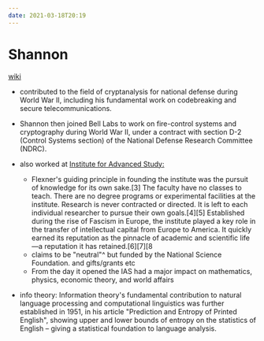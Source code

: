 ```yaml
---
date: 2021-03-18T20:19
---
```



# Shannon 

[wiki](https://en.wikipedia.org/wiki/Claude_Shannon)
-  contributed to the field of cryptanalysis for national defense during World War II, including his fundamental work on codebreaking and secure telecommunications.
- Shannon then joined Bell Labs to work on fire-control systems and cryptography during World War II, under a contract with section D-2 (Control Systems section) of the National Defense Research Committee (NDRC).
- also worked at [Institute for Advanced Study:](https://en.wikipedia.org/wiki/Institute_for_Advanced_Study)
    - Flexner's guiding principle in founding the institute was the pursuit of knowledge for its own sake.[3] The faculty have no classes to teach. There are no degree programs or experimental facilities at the institute. Research is never contracted or directed. It is left to each individual researcher to pursue their own goals.[4][5] Established during the rise of Fascism in Europe, the institute played a key role in the transfer of intellectual capital from Europe to America. It quickly earned its reputation as the pinnacle of academic and scientific life—a reputation it has retained.[6][7][8
    - claims to be "neutral"^ but  funded by the National Science Foundation. and gifts/grants etc
    - From the day it opened the IAS had a major impact on mathematics, physics, economic theory, and world affairs

- info theory: Information theory's fundamental contribution to natural language processing and computational linguistics was further established in 1951, in his article "Prediction and Entropy of Printed English", showing upper and lower bounds of entropy on the statistics of English – giving a statistical foundation to language analysis.